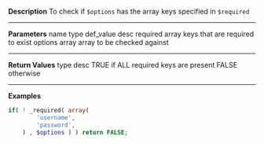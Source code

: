 **Description**
To check if `$options` has the array keys specified in `$required`

--------
**Parameters**
name	type	def_value	desc
required	array		keys that are required to exist
options	array		array to be checked against

--------
**Return Values**
type	desc
TRUE	if ALL required keys are present
FALSE	otherwise

--------
**Examples**

```php
if( ! _required( array(
		'username',
		'password',
	) , $options ) ) return FALSE;
```